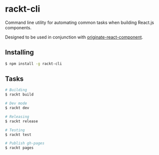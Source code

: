 # rackt-cli

Command line utility for automating common tasks when building React.js components.

Designed to be used in conjunction with [originate-react-component](https://github.com/knomedia/originate-react-component).

## Installing

```bash
$ npm install -g rackt-cli
```

## Tasks

```bash
# Building
$ rackt build

# Dev mode
$ rackt dev

# Releasing
$ rackt release

# Testing
$ rackt test

# Publish gh-pages
$ rackt pages
```
